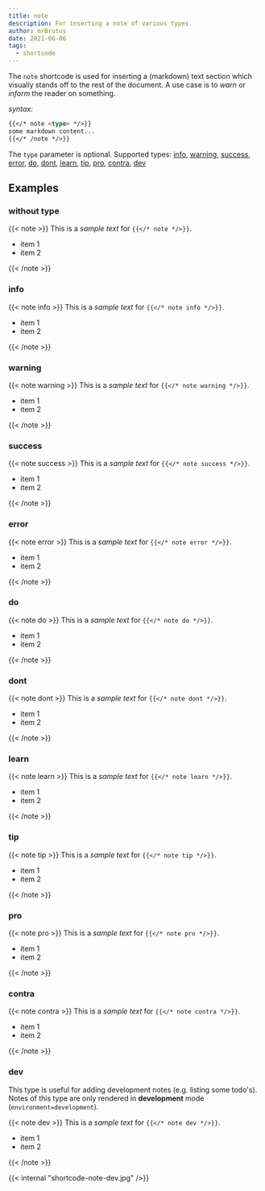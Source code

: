 ```yaml
---
title: note
description: For inserting a note of various types.
author: mrBrutus
date: 2021-06-06
tags:
  - shortcode
---
```


The `note` shortcode is used for inserting a (markdown) text section which visually
stands off to the rest of the document.
A use case is to *warn* or *inform* the reader on something.

*syntax:*

```md
{{</* note <type> */>}}
some markdown content...
{{</* /note */>}}
```

The `type` parameter is optional. Supported types:
[info](#info), [warning](#warning), [success](#success), [error](#error), [do](#do),
[dont](#dont), [learn](#learn), [tip](#tip), [pro](#pro), [contra](#contra), [dev](#dev)

## Examples

### without type

{{< note >}}
This is a *sample text* for `{{</* note */>}}`.

- item 1
- item 2

{{< /note >}}

### info

{{< note info >}}
This is a *sample text* for `{{</* note info */>}}`.

- item 1
- item 2

{{< /note >}}

### warning

{{< note warning >}}
This is a *sample text* for `{{</* note warning */>}}`.

- item 1
- item 2

{{< /note >}}

### success

{{< note success >}}
This is a *sample text* for `{{</* note success */>}}`.

- item 1
- item 2

{{< /note >}}

### error

{{< note error >}}
This is a *sample text* for `{{</* note error */>}}`.

- item 1
- item 2

{{< /note >}}

### do

{{< note do >}}
This is a *sample text* for `{{</* note do */>}}`.

- item 1
- item 2

{{< /note >}}

### dont

{{< note dont >}}
This is a *sample text* for `{{</* note dont */>}}`.

- item 1
- item 2

{{< /note >}}

### learn

{{< note learn >}}
This is a *sample text* for `{{</* note learn */>}}`.

- item 1
- item 2

{{< /note >}}

### tip

{{< note tip >}}
This is a *sample text* for `{{</* note tip */>}}`.

- item 1
- item 2

{{< /note >}}

### pro

{{< note pro >}}
This is a *sample text* for `{{</* note pro */>}}`.

- item 1
- item 2

{{< /note >}}

### contra

{{< note contra >}}
This is a *sample text* for `{{</* note contra */>}}`.

- item 1
- item 2

{{< /note >}}

### dev

This type is useful for adding development notes (e.g. listing some todo's).
Notes of this type are only rendered in **development** mode (`environment=development`).

{{< note dev >}}
This is a *sample text* for `{{</* note dev */>}}`.

- item 1
- item 2

{{< /note >}}

{{< internal "shortcode-note-dev.jpg" />}}
